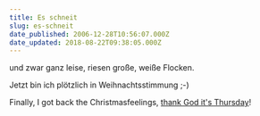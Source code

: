 ```yaml
---
title: Es schneit
slug: es-schneit
date_published: 2006-12-28T10:56:07.000Z
date_updated: 2018-08-22T09:38:05.000Z
---
```


und zwar ganz leise, riesen große, weiße Flocken.

Jetzt bin ich plötzlich in Weihnachtsstimmung ;-)

Finally, I got back the Christmasfeelings, [thank God it's Thursday](http://www.google.com/search?ie=UTF-8&amp;oe=UTF-8&amp;sourceid=navclient&amp;gfns=1&amp;q=thank+god+it%27s+monday)!
